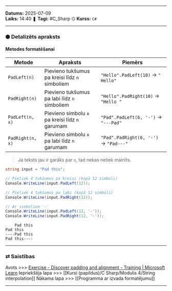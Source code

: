 ___
**Datums:** 2025-07-09   
**Laiks:** 14:40 
❚ **Tagi:** #C_Sharp 
⌬ **Kurss:**  `C#`

---
### ⬢ Detalizēts apraksts
#### Metodes formatēšanai

|Metode|Apraksts|Piemērs|
|---|---|---|
|`PadLeft(n)`|Pievieno tukšumus pa kreisi līdz `n` simboliem|`"Hello".PadLeft(10)` → `" Hello"`|
|`PadRight(n)`|Pievieno tukšumus pa labi līdz `n` simboliem|`"Hello".PadRight(10)` → `"Hello "`|
|`PadLeft(n, x)`|Pievieno simbolu `x` pa kreisi līdz `n` garumam|`"Pad".PadLeft(6, '-')` → `"---Pad"`|
|`PadRight(n, x)`|Pievieno simbolu `x` pa labi līdz `n` garumam|`"Pad".PadRight(6, '-')` → `"Pad---"`|

> Ja teksts jau ir garāks par `n`, tad nekas netiek mainīts.

```csharp
string input = "Pad this";

// Pieliek 4 tukšumus pa kreisi (kopā 12 simboli)
Console.WriteLine(input.PadLeft(12));

// Pieliek 4 tukšumus pa labi (kopā 12 simboli)
Console.WriteLine(input.PadRight(12));

// Ar simboliem '-'
Console.WriteLine(input.PadLeft(12, '-'));
Console.WriteLine(input.PadRight(12, '-'));
```

```
    Pad this
Pad this    
----Pad this
Pad this----
```

---
### ⇄ Saistības
Avots >>> [Exercise - Discover padding and alignment - Training \| Microsoft Learn](https://learn.microsoft.com/en-us/training/modules/csharp-format-strings/4-exercise-string-methods-padding)
Iepriekšēja lapa >>> [[Kursi (papildus)/C Sharp/Modulis 4/String interpolation]]
Nākama lapa >>> [[Programma ar izvada formatējumu]]
___